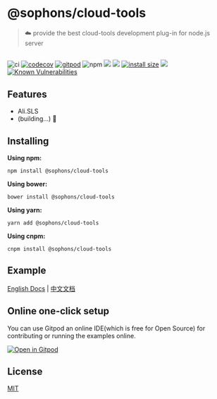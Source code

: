 # @sophons/cloud-tools

> ☁️ provide the best cloud-tools development plug-in for node.js server

## 

![ci](https://github.com/sophons-space/cloud-tools/workflows/workflow/badge.svg)
[![codecov](https://codecov.io/gh/sophons-space/cloud-tools/branch/master/graph/badge.svg)](https://codecov.io/gh/sophons-space/cloud-tools)
[![gitpod](https://img.shields.io/badge/Gitpod-Ready--to--Code-blue?logo=gitpod)](https://gitpod.io/#https://github.com/sophons-space/cloud-tools) 
![npm](https://img.shields.io/npm/v/@sophons/cloud-tools)
![](https://badgen.net/npm/types/@sophons/cloud-tools)
![](https://badgen.net/npm/dm/@sophons/cloud-tools)
[![install size](https://packagephobia.com/badge?p=@sophons/cloud-tools)](https://packagephobia.com/result?p=@sophons/cloud-tools)
![](https://img.shields.io/npm/l/@sophons/cloud-tools.svg)
[![Known Vulnerabilities](https://snyk.io/test/npm/@sophons/cloud-tools/badge.svg)](https://snyk.io/test/npm/@sophons/cloud-tools)

## Features

- Ali.SLS
- (building...) 👷

## Installing

**Using npm:**

```shell
npm install @sophons/cloud-tools
```

**Using bower:**

```shell
bower install @sophons/cloud-tools
```

**Using yarn:**

```shell
yarn add @sophons/cloud-tools
```

**Using cnpm:**

```shell
cnpm install @sophons/cloud-tools
```

## Example

[English Docs](docs/en.md) | [中文文档](docs/cn.md)

## Online one-click setup

You can use Gitpod an online IDE(which is free for Open Source) for contributing or running the examples online.

[![Open in Gitpod](https://gitpod.io/button/open-in-gitpod.svg)](https://gitpod.io/#https://github.com/axios/axios/blob/master/examples/server.js)

## License

[MIT](LICENSE)